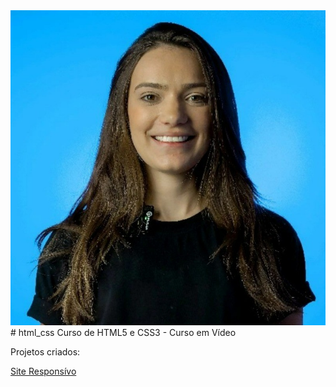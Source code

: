 <img src="foto_perfil/perfil.jpeg" alt="Carolina Karen">
# html_css
Curso de HTML5 e CSS3 - Curso em Vídeo

Projetos criados:

<a href= "https://carollkaren.github.io/html_css/projeto.tutorial/android.html">Site Responsívo</a>